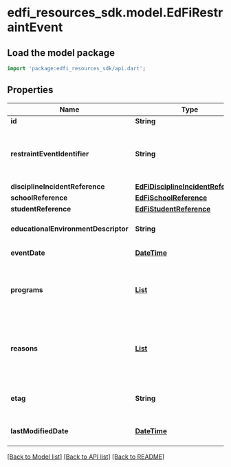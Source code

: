 # edfi_resources_sdk.model.EdFiRestraintEvent

## Load the model package
```dart
import 'package:edfi_resources_sdk/api.dart';
```

## Properties
Name | Type | Description | Notes
------------ | ------------- | ------------- | -------------
**id** | **String** |  | [optional] 
**restraintEventIdentifier** | **String** | A unique number or alphanumeric code assigned to a restraint event by a school, school system, state, or other agency or entity. | 
**disciplineIncidentReference** | [**EdFiDisciplineIncidentReference**](EdFiDisciplineIncidentReference.md) |  | [optional] 
**schoolReference** | [**EdFiSchoolReference**](EdFiSchoolReference.md) |  | 
**studentReference** | [**EdFiStudentReference**](EdFiStudentReference.md) |  | 
**educationalEnvironmentDescriptor** | **String** | The setting where the RestraintEvent was exercised. | [optional] 
**eventDate** | [**DateTime**](DateTime.md) | Month, day, and year of the restraint event. | 
**programs** | [**List<EdFiRestraintEventProgram>**](EdFiRestraintEventProgram.md) | An unordered collection of restraintEventPrograms. The special education program associated with the restraint event. | [optional] [default to const []]
**reasons** | [**List<EdFiRestraintEventReason>**](EdFiRestraintEventReason.md) | An unordered collection of restraintEventReasons. A categorization of the circumstances or reason for the RestraintEvent. | [optional] [default to const []]
**etag** | **String** | A unique system-generated value that identifies the version of the resource. | [optional] 
**lastModifiedDate** | [**DateTime**](DateTime.md) | The date and time the resource was last modified. | [optional] 

[[Back to Model list]](../README.md#documentation-for-models) [[Back to API list]](../README.md#documentation-for-api-endpoints) [[Back to README]](../README.md)


